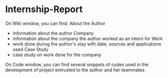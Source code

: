 # Internship-Report

On Wiki window, you can find:
About the Author
  - information about the author
Company
  - information about the company the author worked as an intern for
Work
  - work done during the author's stay with date, sources and applications used
Case Study
  - case study on work done for the company
  
On Code window, you can find several snippets of codes used in the development of project entrusted to the author and her teammates
